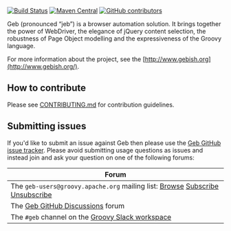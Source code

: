 <!--
SPDX-License-Identifier: Apache-2.0

Licensed under the Apache License, Version 2.0 (the "License");
you may not use this file except in compliance with the License.
You may obtain a copy of the License at

    https://www.apache.org/licenses/LICENSE-2.0

Unless required by applicable law or agreed to in writing, software
distributed under the License is distributed on an "AS IS" BASIS,
WITHOUT WARRANTIES OR CONDITIONS OF ANY KIND, either express or implied.
See the License for the specific language governing permissions and
limitations under the License.
-->
[![Build Status](https://circleci.com/gh/geb/geb/tree/master.svg?style=shield)](https://circleci.com/gh/geb/workflows/geb/tree/master)
[![Maven Central](https://maven-badges.herokuapp.com/maven-central/org.gebish/geb-core/badge.svg)](https://maven-badges.herokuapp.com/maven-central/org.gebish/geb-core)
[![GitHub contributors](https://img.shields.io/github/contributors/geb/geb.svg)](https://github.com/geb/geb/graphs/contributors/)

Geb (pronounced “jeb”) is a browser automation solution. It brings together the power of WebDriver, the elegance of jQuery content selection, the robustness of Page Object modelling and the expressiveness of the Groovy language.

For more information about the project, see the [http://www.gebish.org](http://www.gebish.org/).

## How to contribute

Please see [CONTRIBUTING.md](https://github.com/geb/geb/blob/master/CONTRIBUTING.md) for contribution guidelines. 

## Submitting issues

If you'd like to submit an issue against Geb then please use the [Geb GitHub issue tracker](https://github.com/apache/groovy-geb/issues).
Please avoid submitting usage questions as issues
and instead join and ask your question on one of the following forums:

| Forum                                                                                                                                                                                                                                            |
|--------------------------------------------------------------------------------------------------------------------------------------------------------------------------------------------------------------------------------------------------|
| The `geb-users@groovy.apache.org` mailing list: [Browse](https://lists.apache.org/list.html?geb-users@groovy.apache.org) [Subscribe](mailto:geb-users-subscribe@groovy.apache.org) [Unsubscribe](mailto:geb-users-unsubscribe@groovy.apache.org) |
| The [Geb GitHub Discussions](https://github.com/apache/groovy-geb/discussions) forum                                                                                                                                                             |
| The `#geb` channel on the [Groovy Slack workspace](https://groovycommunity.com)                                                                                                                                                                  |
